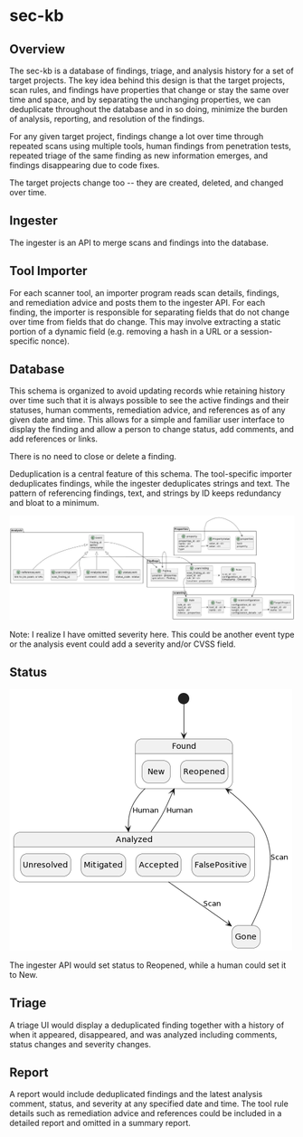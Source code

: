 # sec-kb

## Overview

The sec-kb is a database of findings, triage, and analysis history for a set of
target projects. The key idea behind this design is that the target projects,
scan rules, and findings have properties that change or stay the same over time
and space, and by separating the unchanging properties, we can deduplicate
throughout the database and in so doing, minimize the burden of analysis,
reporting, and resolution of the findings.

For any given target project, findings change a lot over time through repeated
scans using multiple tools, human findings from penetration tests, repeated
triage of the same finding as new information emerges, and findings disappearing
due to code fixes.

The target projects change too -- they are created, deleted, and changed over
time.

## Ingester

The ingester is an API to merge scans and findings into the database.

## Tool Importer

For each scanner tool, an importer program reads scan details, findings, and
remediation advice and posts them to the ingester API. For each finding, the
importer is responsible for separating fields that do not change over time from
fields that do change. This may involve extracting a static portion of a dynamic
field (e.g. removing a hash in a URL or a session-specific nonce).

## Database

This schema is organized to avoid updating records whie retaining history over
time such that it is always possible to see the active findings and their
statuses, human comments, remediation advice, and references as of any given
date and time. This allows for a simple and familiar user interface to display
the finding and allow a person to change status, add comments, and add
references or links.

There is no need to close or delete a finding.

Deduplication is a central feature of this schema. The tool-specific importer
deduplicates findings, while the ingester deduplicates strings and text. The
pattern of referencing findings, text, and strings by ID keeps redundancy
and bloat to a minimum.

![schema](schema.png)

Note: I realize I have omitted severity here. This could
be another event type or the analysis event could add a severity and/or CVSS
field.

## Status

![schema](state.png)

The ingester API would set status to Reopened, while a human could set it to New.

## Triage

A triage UI would display a deduplicated finding together with a history of when
it appeared, disappeared, and was analyzed including comments, status changes and
severity changes.

## Report

A report would include deduplicated findings and the latest analysis comment,
status, and severity at any specified date and time. The tool rule details such
as remediation advice and references could be included in a detailed report and
omitted in a summary report.